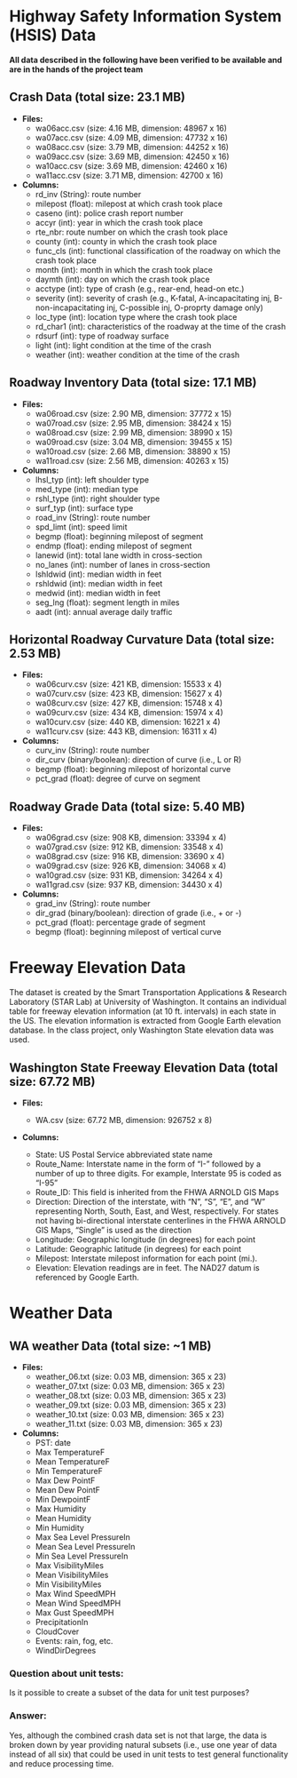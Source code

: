 # Highway Safety Information System (HSIS) Data
**All data described in the following have been verified to be available and are in the hands of the project team** 
## Crash Data (total size: 23.1 MB)
- **Files:** 
	- wa06acc.csv (size: 4.16 MB, dimension: 48967 x 16)
	- wa07acc.csv (size: 4.09 MB, dimension: 47732 x 16)
	- wa08acc.csv (size: 3.79 MB, dimension: 44252 x 16)
	- wa09acc.csv (size: 3.69 MB, dimension: 42450 x 16)
	- wa10acc.csv (size: 3.69 MB, dimension: 42460 x 16)
	- wa11acc.csv (size: 3.71 MB, dimension: 42700 x 16)
- **Columns:**
	- rd_inv (String): route number
	- milepost (float): milepost at which crash took place
	- caseno (int): police crash report number 
	- accyr (int): year in which the crash took place
	- rte_nbr: route number on which the crash took place
	- county (int): county in which the crash took place
	- func_cls (int): functional classification of the roadway on which the crash took place
	- month (int): month in which the crash took place
	- daymth (int): day on which the crash took place
	- acctype (int): type of crash (e.g., rear-end, head-on etc.)
	- severity (int): severity of crash (e.g., K-fatal, A-incapacitating inj, B-non-incapacitating inj, C-possible inj, O-proprty damage only)
	- loc_type (int): location type where the crash took place
	- rd_char1 (int): characteristics of the roadway at the time of the crash
	- rdsurf (int): type of roadway surface
	- light (int): light condition at the time of the crash
	- weather (int): weather condition at the time of the crash

## Roadway Inventory Data (total size: 17.1 MB)
- **Files:**
	- wa06road.csv (size: 2.90 MB, dimension: 37772 x 15)
	- wa07road.csv (size: 2.95 MB, dimension: 38424 x 15)
	- wa08road.csv (size: 2.99 MB, dimension: 38990 x 15)
	- wa09road.csv (size: 3.04 MB, dimension: 39455 x 15)
	- wa10road.csv (size: 2.66 MB, dimension: 38890 x 15)
	- wa11road.csv (size: 2.56 MB, dimension: 40263 x 15)
- **Columns:**
	- lhsl_typ (int): left shoulder type
	- med_type (int): median type
	- rshl_type (int): right shoulder type
	- surf_typ (int): surface type
	- road_inv (String): route number
	- spd_limt (int): speed limit
	- begmp (float): beginning milepost of segment
	- endmp (float): ending milepost of segment
	- lanewid (int): total lane width in cross-section
	- no_lanes (int): number of lanes in cross-section
	- lshldwid (int): median width in feet
	- rshldwid (int): median width in feet
	- medwid (int): median width in feet
	- seg_lng (float): segment length in miles
	- aadt (int): annual average daily traffic

## Horizontal Roadway Curvature Data (total size: 2.53 MB)
- **Files:**
	- wa06curv.csv (size: 421 KB, dimension:  15533 x 4)
	- wa07curv.csv (size: 423 KB, dimension:  15627 x 4)
	- wa08curv.csv (size: 427 KB, dimension:  15748 x 4)
	- wa09curv.csv (size: 434 KB, dimension:  15974 x 4)
	- wa10curv.csv (size: 440 KB, dimension:  16221 x 4)
	- wa11curv.csv (size: 443 KB, dimension:  16311 x 4)
- **Columns:**
	- curv_inv (String): route number
	- dir_curv (binary/boolean): direction of curve (i.e., L or R)
	- begmp (float): beginning milepost of horizontal curve
	- pct_grad (float): degree of curve on segment
	
## Roadway Grade Data (total size: 5.40 MB)
- **Files:**
	- wa06grad.csv (size: 908 KB, dimension: 33394 x 4)
	- wa07grad.csv (size: 912 KB, dimension: 33548 x 4)
	- wa08grad.csv (size: 916 KB, dimension: 33690 x 4)
	- wa09grad.csv (size: 926 KB, dimension: 34068 x 4)
	- wa10grad.csv (size: 931 KB, dimension: 34264 x 4)
	- wa11grad.csv (size: 937 KB, dimension: 34430 x 4)
- **Columns:**
	- grad_inv (String): route number
	- dir_grad (binary/boolean): direction of grade (i.e., + or -)
	- pct_grad (float): percentage grade of segment
	- begmp (float): beginning milepost of vertical curve

# Freeway Elevation Data
The dataset is created by the Smart Transportation Applications & Research Laboratory (STAR Lab) at University of Washington. It contains an individual table for freeway elevation information (at 10 ft. intervals) in each state in the US. The elevation information is extracted from Google Earth elevation database. In the class project, only Washington State elevation data was used.

## Washington State Freeway Elevation Data (total size: 67.72 MB)
- **Files:**
	- WA.csv (size: 67.72 MB, dimension: 926752 x 8)

- **Columns:**
	- State: US Postal Service abbreviated state name
	- Route_Name: Interstate name in the form of “I-” followed by a number of up to three digits. For example, Interstate 95 is coded as “I-95”
	- Route_ID: This field is inherited from the FHWA ARNOLD GIS Maps
	- Direction: Direction of the interstate, with “N”, “S”, “E”, and “W” representing North, South, East, and West, respectively. For states not having bi-directional interstate centerlines in the FHWA ARNOLD GIS Maps, “Single” is used as the direction
	- Longitude: Geographic longitude (in degrees) for each point
	- Latitude: Geographic latitude (in degrees) for each point
	- Milepost: Interstate milepost information for each point (mi.).
	- Elevation: Elevation readings are in feet. The NAD27 datum is referenced by Google Earth.

# Weather Data

## WA weather Data (total size: ~1 MB)
- **Files:** 
	- weather_06.txt (size: 0.03 MB, dimension: 365 x 23)
	- weather_07.txt (size: 0.03 MB, dimension: 365 x 23)
	- weather_08.txt (size: 0.03 MB, dimension: 365 x 23)
	- weather_09.txt (size: 0.03 MB, dimension: 365 x 23)
	- weather_10.txt (size: 0.03 MB, dimension: 365 x 23)
	- weather_11.txt (size: 0.03 MB, dimension: 365 x 23)
- **Columns:**
	- PST: date
    - Max TemperatureF
    - Mean TemperatureF
    - Min TemperatureF
    - Max Dew PointF
    - Mean Dew PointF
    - Min DewpointF
    - Max Humidity
    - Mean Humidity
    - Min Humidity
    - Max Sea Level PressureIn
    - Mean Sea Level PressureIn
    - Min Sea Level PressureIn
    - Max VisibilityMiles
    - Mean VisibilityMiles
    - Min VisibilityMiles
    - Max Wind SpeedMPH
    - Mean Wind SpeedMPH
    - Max Gust SpeedMPH
    - PrecipitationIn
    - CloudCover
    - Events: rain, fog, etc.
    - WindDirDegrees

### Question about unit tests: 
Is it possible to create a subset of the data for unit test purposes?
### Answer: 
Yes, although the combined crash data set is not that large, the data is broken down by year providing natural subsets (i.e., use one year of data instead of all six) that could be used in unit tests to test general functionality and reduce processing time.
